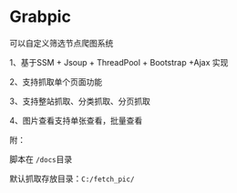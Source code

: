 # Grabpic
可以自定义筛选节点爬图系统

1、基于SSM + Jsoup + ThreadPool + Bootstrap +Ajax 实现

2、支持抓取单个页面功能

3、支持整站抓取、分类抓取、分页抓取

4、图片查看支持单张查看，批量查看

附：

脚本在 `/docs`目录

默认抓取存放目录：`C:/fetch_pic/`

